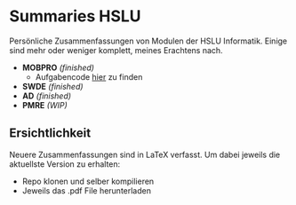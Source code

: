 # Summaries HSLU
Persönliche Zusammenfassungen von Modulen der HSLU Informatik. Einige sind mehr oder weniger komplett, meines Erachtens nach.

- **MOBPRO** *(finished)* 
  - Aufgabencode [hier](https://github.com/madotha/mobpro_projects) zu finden
- **SWDE** *(finished)*
- **AD** *(finished)*
- **PMRE** *(WIP)*

## Ersichtlichkeit

Neuere Zusammenfassungen sind in LaTeX verfasst.
Um dabei jeweils die aktuellste Version zu erhalten:
* Repo klonen und selber kompilieren
* Jeweils das .pdf File herunterladen
